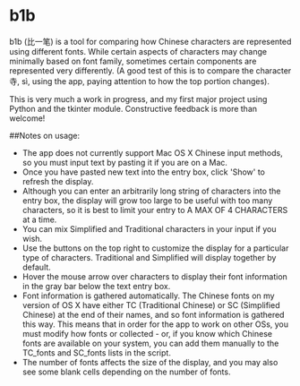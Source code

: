 # b1b

b1b (比一笔) is a tool for comparing how Chinese characters are represented using different fonts. While certain aspects of characters may change minimally based on font family, sometimes certain components are represented very differently. (A good test of this is to compare the character 寺, sì, using the app, paying attention to how the top portion changes).

This is very much a work in progress, and my first major project using Python and the tkinter module. Constructive feedback is more than welcome!

##Notes on usage:

* The app does not currently support Mac OS X Chinese input methods, so you must input text by pasting it if you are on a Mac. 
* Once you have pasted new text into the entry box, click 'Show' to refresh the display. 
* Although you can enter an arbitrarily long string of characters into the entry box, the display will grow too large to be useful with too many characters, so it is best to limit your entry to A MAX OF 4 CHARACTERS at a time.
* You can mix Simplified and Traditional characters in your input if you wish.
* Use the buttons on the top right to customize the display for a particular type of characters. Traditional and Simplified will display together by default.
* Hover the mouse arrow over characters to display their font information in the gray bar below the text entry box.
* Font information is gathered automatically. The Chinese fonts on my version of OS X have either TC (Traditional Chinese) or SC (Simplified Chinese) at the end of their names, and so font information is gathered this way. This means that in order for the app to work on other OSs, you must modify how fonts or collected - or, if you know which Chinese fonts are available on your system, you can add them manually to the TC_fonts and SC_fonts lists in the script.
* The number of fonts affects the size of the display, and you may also see some blank cells depending on the number of fonts.

